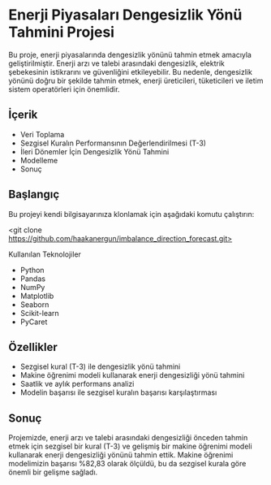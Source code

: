 # Enerji Piyasaları Dengesizlik Yönü Tahmini Projesi
Bu proje, enerji piyasalarında dengesizlik yönünü tahmin etmek amacıyla geliştirilmiştir. Enerji arzı ve talebi arasındaki dengesizlik, elektrik şebekesinin istikrarını ve güvenliğini etkileyebilir. Bu nedenle, dengesizlik yönünü doğru bir şekilde tahmin etmek, enerji üreticileri, tüketicileri ve iletim sistem operatörleri için önemlidir.

## İçerik
- Veri Toplama
- Sezgisel Kuralın Performansının Değerlendirilmesi (T-3)
- İleri Dönemler İçin Dengesizlik Yönü Tahmini
- Modelleme
- Sonuç
## Başlangıç
Bu projeyi kendi bilgisayarınıza klonlamak için aşağıdaki komutu çalıştırın:


<git clone https://github.com/haakanergun/imbalance_direction_forecast.git>

Kullanılan Teknolojiler
- Python
- Pandas
- NumPy
- Matplotlib
- Seaborn
- Scikit-learn
- PyCaret
## Özellikler
- Sezgisel kural (T-3) ile dengesizlik yönü tahmini
- Makine öğrenimi modeli kullanarak enerji dengesizliği yönü tahmini
- Saatlik ve aylık performans analizi
- Modelin başarısı ile sezgisel kuralın başarısı karşılaştırması
## Sonuç
Projemizde, enerji arzı ve talebi arasındaki dengesizliği önceden tahmin etmek için sezgisel bir kural (T-3) ve gelişmiş bir makine öğrenimi modeli kullanarak enerji dengesizliği yönünü tahmin ettik. Makine öğrenimi modelimizin başarısı %82,83 olarak ölçüldü, bu da sezgisel kurala göre önemli bir gelişme sağladı.
